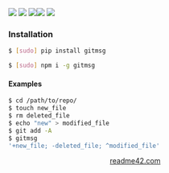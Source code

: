 <!--
https://readme42.com
-->



[![](https://img.shields.io/badge/OS-Unix-blue.svg?longCache=True)]()
[![](https://img.shields.io/pypi/v/gitmsg.svg?maxAge=3600)](https://pypi.org/project/gitmsg/)
[![](https://img.shields.io/npm/v/gitmsg.svg?maxAge=3600)](https://www.npmjs.com/package/gitmsg)[![](https://img.shields.io/badge/License-Unlicense-blue.svg?longCache=True)](https://unlicense.org/)
[![](https://github.com/andrewp-as-is/gitmsg/workflows/tests42/badge.svg)](https://github.com/andrewp-as-is/gitmsg/actions)

### Installation
```bash
$ [sudo] pip install gitmsg
```

```bash
$ [sudo] npm i -g gitmsg
```

#### Examples
```bash
$ cd /path/to/repo/
$ touch new_file
$ rm deleted_file
$ echo "new" > modified_file
$ git add -A
$ gitmsg
'+new_file; -deleted_file; ^modified_file'
```

<p align="center">
    <a href="https://readme42.com/">readme42.com</a>
</p>